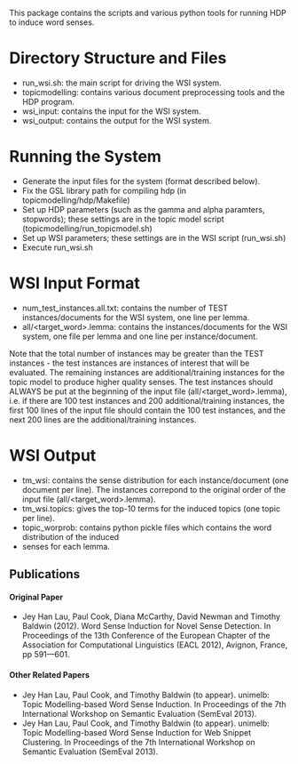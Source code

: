 This package contains the scripts and various python tools for running HDP to induce word senses.

Directory Structure and Files
=============================
* run_wsi.sh: the main script for driving the WSI system.
* topicmodelling: contains various document preprocessing tools and the HDP program.
* wsi_input: contains the input for the WSI system.
* wsi_output: contains the output for the WSI system.

Running the System
==================
* Generate the input files for the system (format described below).
* Fix the GSL library path for compiling hdp (in topicmodelling/hdp/Makefile)
* Set up HDP parameters (such as the gamma and alpha paramters, stopwords); these settings are in the 
topic model script (topicmodelling/run_topicmodel.sh)
* Set up WSI parameters; these settings are in the WSI script (run_wsi.sh)
* Execute run_wsi.sh

WSI Input Format
================
* num_test_instances.all.txt: contains the number of TEST instances/documents for the WSI system, one 
line per lemma.
* all/<target_word>.lemma: contains the instances/documents for the WSI system, one file per lemma and 
one line per instance/document.

Note that the total number of instances may be greater than the TEST instances - the test instances 
are instances of interest that will be evaluated. The remaining instances are additional/training 
instances for the topic model to produce higher quality senses.  The test instances should ALWAYS be 
put at the beginning of the input file (all/<target_word>.lemma), i.e. if there are 100 test 
instances and 200 additional/training instances, the first 100 lines of the input file should 
contain the 100 test instances, and the next 200 lines are the additional/training instances.

WSI Output
==========
* tm_wsi: contains the sense distribution for each instance/document (one document per line). The 
instances correpond to the original order of the input file (all/<target_word>.lemma).
* tm_wsi.topics: gives the top-10 terms for the induced topics (one topic per line).
* topic_worprob: contains python pickle files which contains the word distribution of the induced 
* senses 
for each lemma.

Publications
------------
#### Original Paper
* Jey Han Lau, Paul Cook, Diana McCarthy, David Newman and Timothy Baldwin (2012). 
Word Sense Induction for Novel Sense Detection. In Proceedings of the 13th Conference of the European Chapter 
of the Association for Computational Linguistics (EACL 2012), Avignon, France, pp 591—601.

#### Other Related Papers
* Jey Han Lau, Paul Cook, and Timothy Baldwin (to appear). unimelb: Topic Modelling-based Word Sense Induction. 
In Proceedings of the 7th International Workshop on Semantic Evaluation (SemEval 2013).
* Jey Han Lau, Paul Cook, and Timothy Baldwin (to appear). unimelb: Topic Modelling-based Word Sense Induction 
for Web Snippet Clustering. In Proceedings of the 7th International Workshop on Semantic Evaluation (SemEval 2013).

